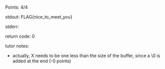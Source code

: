 Points: 4/4

stdout: FLAG{nice_to_meet_you}


stderr: 

return code: 0

tutor notes:
- actually, X needs to be one less than the size of the buffer, since a \0 is added at the end (-0 points)

